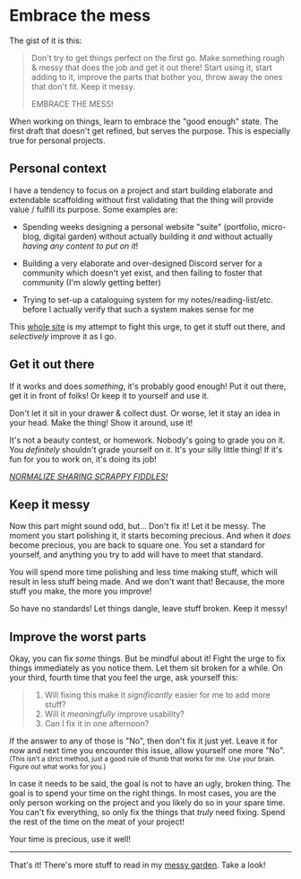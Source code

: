 # Embrace the mess

The gist of it is this:

> Don't try to get things perfect on the first go. Make something rough & messy that does the job and get it out there! 
> Start using it, start adding to it, improve the parts that bother you, throw away the ones that don't fit.
> Keep it messy.
>
> EMBRACE THE MESS!

When working on things, learn to embrace the "good enough" state. The first draft that doesn't get refined, but serves the purpose. This is especially true for personal projects.

## Personal context

I have a tendency to focus on a project and start building elaborate and extendable scaffolding without first validating that the thing will provide value / fulfill its purpose. Some examples are:

- Spending weeks designing a personal website "suite" (portfolio, micro-blog, digital garden) without actually building it *and* without actually *having any content to put on it*! 

- Building a very elaborate and over-designed Discord server for a community which doesn't yet exist, and then failing to foster that community (I'm slowly getting better)

- Trying to set-up a cataloguing system for my notes/reading-list/etc. before I actually verify that such a system makes sense for me


This [whole site](/garden/this-website) is my attempt to fight this urge, to get it stuff out there, and *selectively* improve it as I go.

## Get it out there

If it works and does *something*, it's probably good enough! Put it out there, get it in front of folks! Or keep it to yourself and use it.

Don't let it sit in your drawer & collect dust. Or worse, let it stay an idea in your head. Make the thing! Show it around, use it!

It's not a beauty contest, or homework. Nobody's going to grade you on it. You *definitely* shouldn't grade yourself on it.
It's your silly little thing! If it's fun for you to work on, it's doing its job!

*[NORMALIZE SHARING SCRAPPY FIDDLES!](https://youtu.be/cF2OF75ivZM)*

## Keep it messy

Now this part might sound odd, but... Don't fix it! Let it be messy. The moment you start polishing it, it starts becoming precious.
And when it *does* become precious, you are back to square one. You set a standard for yourself, and anything you try to add will have to meet that standard.

You will spend more time polishing and less time making stuff, which will result in less stuff being made. And we don't want that! 
Because, the more stuff you make, the more you improve!

So have no standards! Let things dangle, leave stuff broken. Keep it messy!

## Improve the worst parts

Okay, you can fix *some* things. But be mindful about it! Fight the urge to fix things immediately as you notice them. Let them sit broken for a while.
On your third, fourth time that you feel the urge, ask yourself this:

> 1. Will fixing this make it *significantly* easier for me to add more stuff?
> 2. Will it *meaningfully* improve usability?
> 3. Can I fix it in one afternoon?

If the answer to any of those is "No", then don't fix it just yet. Leave it for now and next time you encounter this issue, allow yourself one more "No". 
<small class="subtle">(This isn't a strict method, just a good rule of thumb that works for me. Use your brain. Figure out what works for you.)</small>

In case it needs to be said, the goal is not to have an ugly, broken thing. The goal is to spend your time on the right things. 
In most cases, you are the only person working on the project and you likely do so in your spare time. 
You can't fix everything, so only fix the things that *truly* need fixing. Spend the rest of the time on the meat of your project!

Your time is precious, use it well!

---

That's it! There's more stuff to read in my [messy garden](/garden). Take a look!
